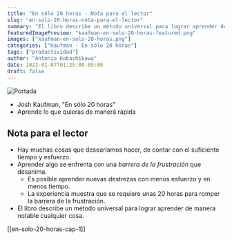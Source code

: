 ```yaml
---
title: "En sólo 20 horas - Nota para el lector"
slug: "en-solo-20-horas-nota-para-el-lector"
summary: "El libro describe un método universal para lograr aprender de manera notable cualquier cosa."
featuredImagePreview: "kaufman-en-solo-20-horas-featured.png"
images: ["kaufman-en-solo-20-horas.png"]
categories: ["Kaufman - En sólo 20 horas"]
tags: ["productividad"]
author: "Antonio Kobashikawa"
date: 2022-01-07T01:25:00-05:00
draft: false
---
```


![Portada](kaufman-en-solo-20-horas.png "Portada del libro")
- Josh Kaufman, "En sólo 20 horas"
- Aprende lo que quieras de manerá rápida

## Nota para el lector
- Hay muchas cosas que desearíamos hacer, de contar con el suficiente tiempo y esfuerzo.
- Aprender algo se enfrenta con una _barrera de la frustración_ que desanima.
	- Es posible aprender nuevas destrezas con menos esfuerzo y en menos tiempo.
	- La experiencia muestra que se requiere unas 20 horas para romper la barrera de la frustración.
- El libro describe un método universal para lograr aprender de manera notable cualquier cosa.

[[en-solo-20-horas-cap-1]]
